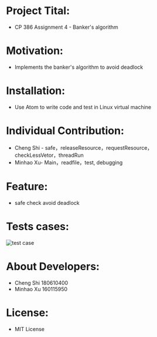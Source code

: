 # Project Tital:
* CP 386 Assignment 4 - Banker's algorithm
# Motivation:
* Implements the banker's algorithm to avoid deadlock
# Installation:
* Use Atom to write code and test in Linux virtual machine
# Individual Contribution:
* Cheng Shi - safe，releaseResource，requestResource，checkLessVetor，threadRun
* Minhao Xu- Main，readfile，test, debugging
# Feature:
* safe check avoid deadlock
# Tests cases:
![test case](https://user-images.githubusercontent.com/87878778/127755884-d28cff70-ac0b-4b52-91ec-c16cfc8beb54.png)
# About Developers:
* Cheng Shi 180610400
* Minhao Xu 160115950
# License:
* MIT License
